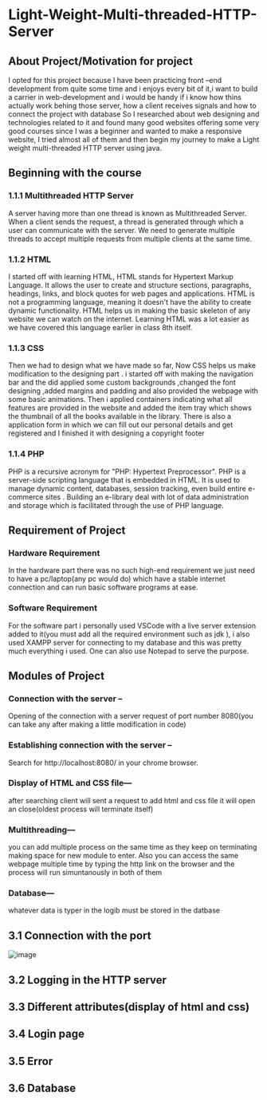 # Light-Weight-Multi-threaded-HTTP-Server
## About Project/Motivation for project
I opted for this project because I have been practicing front –end development from quite some time and i enjoys every bit of it,i want to build a carrier in web-development and i would be handy if i know how thins actually work behing those server, how a client receives signals and how to connect the project with database
So I researched about web designing and technologies related to it and found many good websites offering some very good courses since I was a beginner and wanted to make a responsive website, I tried almost all of them and then begin my journey to make a Light weight multi-threaded HTTP server using java.

## Beginning with the course
### 1.1.1 Multithreaded HTTP Server 
A server having more than one thread is known as Multithreaded Server. When a client sends the request, a thread is generated through which a user can communicate with the server. We need to generate multiple threads to accept multiple requests from multiple clients at the same time. 

### 1.1.2 HTML
 I started off with learning HTML, HTML stands for Hypertext Markup Language. It allows the user to create and structure sections, paragraphs, headings, links, and block quotes for web pages and applications. HTML is not a programming language, meaning it doesn't have the ability to create dynamic functionality.
HTML helps us in making the basic skeleton of any website we can watch on the internet. Learning HTML was a lot easier as we have covered this language earlier in class 8th itself.

### 1.1.3 CSS
Then we had to design what we have made so far, Now CSS helps us make modification to the designing part . i started off with making the navigation bar and the did applied some custom backgrounds ,changed the font designing ,added margins and padding and also provided the webpage with some basic animations. Then i applied containers indicating what all features are provided in the website and added the item tray which shows the thumbnail of all the books available in the library. There is also a application form in which we can fill out our personal details and get registered and I finished it with designing a copyright footer

### 1.1.4 PHP
PHP is a recursive acronym for "PHP: Hypertext Preprocessor". PHP is a server-side scripting language that is embedded in HTML. It is used to manage dynamic content, databases, session tracking, even build entire e-commerce sites .
Building an e-library deal with lot of data administration and storage which is facilitated through the use of PHP language.


## Requirement of Project

### Hardware Requirement
In the hardware part there was no such high-end requirement we just need to have a pc/laptop(any pc would do) which have a stable internet connection and can run basic software programs at ease.
### Software Requirement
For the software part i personally used VSCode with a live server extension added to it(you must add all the required environment such as jdk ), i also used XAMPP server for connecting to my database and this was pretty much everything i used. One can also use Notepad to serve the purpose.

## Modules of Project
### Connection with the server –
Opening of the connection with a server request of port number 8080(you can take any after making a little modification in code)
### Establishing connection with the server –
Search for http://localhost:8080/ in your chrome browser.
### Display of HTML and CSS file—
after searching client will sent a request to add html and css file it will open an close(oldest process will terminate itself)
### Multithreading—
you can add multiple process on the same time as they keep on terminating making space for new module to enter. Also you can access the same webpage multiple time by typing the http link on the browser and the process will run simuntanously in both of them
### Database— 
whatever data is typer in the logib must be stored in the datbase

## 3.1 Connection with the port

![image](https://github.com/Shaksham-singhal/Light-Weight-Multi-threaded-HTTP-Server/assets/72217766/6e06f161-d267-4db0-ba23-dd4df1fbe4e1)



## 3.2 Logging in the HTTP server






## 3.3 Different attributes(display of html and css)




## 3.4 Login page






## 3.5 Error





## 3.6 Database


















